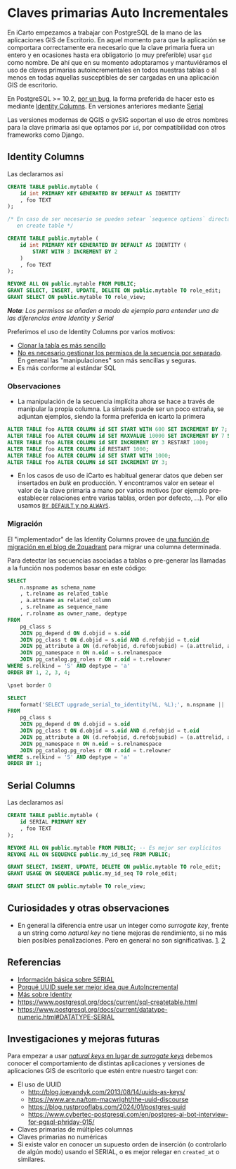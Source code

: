 # Claves primarias Auto Incrementales

En iCarto empezamos a trabajar con PostgreSQL de la mano de las aplicaciones GIS de Escritorio. En aquel momento para que la aplicación se comportara correctamente era necesario que la clave primaria fuera un entero y en ocasiones hasta era obligatorio (o muy preferible) usar `gid` como nombre. De ahí que en su momento adoptaramos y mantuviéramos el uso de claves primarias autoincrementales en todos nuestras tablas o al menos en todas aquellas susceptibles de ser cargadas en una aplicación GIS de escritorio.

En PostgreSQL >= 10.2, [por un bug](https://dba.stackexchange.com/a/200156/15606), la forma preferida de hacer esto es mediante [Identity Columns](https://www.depesz.com/2017/04/10/waiting-for-postgresql-10-identity-columns/). En versiones anteriores mediante [Serial](https://severalnines.com/blog/overview-serial-pseudo-datatype-postgresql)

Las versiones modernas de QGIS o gvSIG soportan el uso de otros nombres para la clave primaria así que optamos por `id`, por compatibilidad con otros frameworks como Django.

## Identity Columns

Las declaramos así

```sql
CREATE TABLE public.mytable (
    id int PRIMARY KEY GENERATED BY DEFAULT AS IDENTITY
    , foo TEXT
);

/* En caso de ser necesario se pueden setear `sequence options` directamente
   en create table */

CREATE TABLE public.mytable (
    id int PRIMARY KEY GENERATED BY DEFAULT AS IDENTITY (
        START WITH 3 INCREMENT BY 2
    )
    , foo TEXT
);

REVOKE ALL ON public.mytable FROM PUBLIC;
GRANT SELECT, INSERT, UPDATE, DELETE ON public.mytable TO role_edit;
GRANT SELECT ON public.mytable TO role_view;
```

_**Nota**: Los permisos se añaden a modo de ejemplo para entender una de las diferencias entre Identity y Serial_

Preferimos el uso de Identity Columns por varios motivos:

-   [Clonar la tabla es más sencillo](https://stackoverflow.com/questions/12264719/)
-   [No es necesario gestionar los permisos de la secuencia por separado](https://www.2ndquadrant.com/en/blog/postgresql-10-identity-columns/). En general las "manipulaciones" son más sencillas y seguras.
-   Es más conforme al estándar SQL

### Observaciones

-   La manipulación de la secuencia implícita ahora se hace a través de manipular la propia columna. La sintaxis puede ser un poco extraña, se adjuntan ejemplos, siendo la forma preferida en icarto la primera

```sql
ALTER TABLE foo ALTER COLUMN id SET START WITH 600 SET INCREMENT BY 7;
ALTER TABLE foo ALTER COLUMN id SET MAXVALUE 10000 SET INCREMENT BY 7 SET START WITH 600;
ALTER TABLE foo ALTER COLUMN id SET INCREMENT BY 3 RESTART 1000;
ALTER TABLE foo ALTER COLUMN id RESTART 1000;
ALTER TABLE foo ALTER COLUMN id SET START WITH 1000;
ALTER TABLE foo ALTER COLUMN id SET INCREMENT BY 3;
```

-   En los casos de uso de iCarto es habitual generar datos que deben ser insertados en _bulk_ en producción. Y encontramos valor en setear el valor de la clave primaria a mano por varios motivos (por ejemplo pre-establecer relaciones entre varias tablas, orden por defecto, ...). Por ello usamos [`BY DEFAULT` y no `ALWAYS`](http://www.postgresqltutorial.com/postgresql-identity-column/).

### Migración

El "implementador" de las Identity Columns provee de [una función de migración en el blog de 2quadrant](https://www.2ndquadrant.com/en/blog/postgresql-10-identity-columns/) para migrar una columna determinada.

Para detectar las secuencias asociadas a tablas o pre-generar las llamadas a la función nos podemos basar en este código:

```sql
SELECT
    n.nspname as schema_name
    , t.relname as related_table
    , a.attname as related_column
    , s.relname as sequence_name
    , r.rolname as owner_name, deptype
FROM
    pg_class s
    JOIN pg_depend d ON d.objid = s.oid
    JOIN pg_class t ON d.objid = s.oid AND d.refobjid = t.oid
    JOIN pg_attribute a ON (d.refobjid, d.refobjsubid) = (a.attrelid, a.attnum)
    JOIN pg_namespace n ON n.oid = s.relnamespace
    JOIN pg_catalog.pg_roles r ON r.oid = t.relowner
WHERE s.relkind = 'S' AND deptype = 'a'
ORDER BY 1, 2, 3, 4;

\pset border 0

SELECT
    format('SELECT upgrade_serial_to_identity(%L, %L);', n.nspname || '.' || t.relname, a.attname)
FROM
    pg_class s
    JOIN pg_depend d ON d.objid = s.oid
    JOIN pg_class t ON d.objid = s.oid AND d.refobjid = t.oid
    JOIN pg_attribute a ON (d.refobjid, d.refobjsubid) = (a.attrelid, a.attnum)
    JOIN pg_namespace n ON n.oid = s.relnamespace
    JOIN pg_catalog.pg_roles r ON r.oid = t.relowner
WHERE s.relkind = 'S' AND deptype = 'a'
ORDER BY 1;
```

## Serial Columns

Las declaramos así

```sql
CREATE TABLE public.mytable (
    id SERIAL PRIMARY KEY
    , foo TEXT
);

REVOKE ALL ON public.mytable FROM PUBLIC; -- Es mejor ser explícitos
REVOKE ALL ON SEQUENCE public.my_id_seq FROM PUBLIC;

GRANT SELECT, INSERT, UPDATE, DELETE ON public.mytable TO role_edit;
GRANT USAGE ON SEQUENCE public.my_id_seq TO role_edit;

GRANT SELECT ON public.mytable TO role_view;
```

## Curiosidades y otras observaciones

-   En general la diferencia entre usar un integer como _surrogate key_, frente a un string como _natural key_ no tiene mejoras de rendimiento, si no más bien posibles penalizaciones. Pero en general no son significativas. [1](https://www.depesz.com/2012/06/07/123-vs-depesz-what-is-faster/). [2](https://www.depesz.com/2012/06/08/123%E2%80%B3-vs-depesz-followup/)

## Referencias

-   [Información básica sobre SERIAL](http://www.postgresqltutorial.com/postgresql-serial/)
-   [Porqué UUID suele ser mejor idea que AutoIncremental](https://www.clever-cloud.com/blog/engineering/2015/05/20/why-auto-increment-is-a-terrible-idea/)
-   [Más sobre Identity](https://programmer.group/new-feature-of-postgresql-10-identity-column-serial-self-increasing.html)
-   https://www.postgresql.org/docs/current/sql-createtable.html
-   https://www.postgresql.org/docs/current/datatype-numeric.html#DATATYPE-SERIAL

## Investigaciones y mejoras futuras

Para empezar a usar [_natural keys_ en lugar de _surrogate keys_](https://tapoueh.org/blog/2018/03/database-normalization-and-primary-keys/) debemos conocer el comportamiento de distintas aplicaciones y versiones de aplicaciones GIS de escritorio que estén entre nuestro target con:

-   El uso de UUID
    -   http://blog.joevandyk.com/2013/08/14/uuids-as-keys/
    -   https://www.are.na/tom-macwright/the-uuid-discourse
    -   https://blog.rustprooflabs.com/2024/01/postgres-uuid
    -   https://www.cybertec-postgresql.com/en/postgres-ai-bot-interview-for-pgsql-phriday-015/
-   Claves primarias de múltiples columnas
-   Claves primarias no numéricas
-   Si existe valor en conocer un supuesto orden de inserción (o controlarlo de algún modo) usando el SERIAL, o es mejor relegar en `created_at` o similares.
